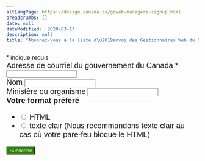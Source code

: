 ```yaml
---
altLangPage: https://design.canada.ca/gcweb-managers-signup.html
breadcrumbs: []
date: null
dateModified: '2020-03-17'
description: null
title: "Abonnez-vous à la liste d\u2019envoi des Gestionnaires Web du GC"
---
```




<link href="//cdn-images.mailchimp.com/embedcode/classic-10_7.css" rel="stylesheet" type="text/css"/>

<style type="text/css">
 #mc_embed_signup {
				clear: left;
				font: 20px Helvetica, Arial, sans-serif;
			}

			.button {

				text-align: left !important;
				color: white !important;
				background-color: #318000 !important;
				border-color: #458259 !important;

			}

			.indicates-required {
				font-size:16px !important;
			}

			#mc_embed_signup form {
				padding: 0 !important;
			}

			.button:visited {

				color: white !important;
				background-color: #318000 !important;

			}

			.button:hover {

				color: white !important;
				background-color: #122a01 !important;

			}

			.paddingc {

				padding-left: 0 !important;

			}

			/* Add your own Mailchimp form style overrides in your site stylesheet or in this style block.
	   We recommend moving this block and the preceding CSS link to the HEAD of your HTML file. */
</style>


<link href="//cdn-images.mailchimp.com/embedcode/classic-10_7.css" rel="stylesheet" type="text/css"/>

<style type="text/css">
 #mc_embed_signup {
				clear: left;
				font: 20px Helvetica, Arial, sans-serif;
			}

			.button {

				text-align: left !important;
				color: white !important;
				background-color: #318000 !important;
				border-color: #458259 !important;

			}

			#mc_embed_signup form {
				padding: 0 !important;
			}

			.indicates-required {
				font-size: 16px !important;
			}


			.button:visited {

				color: white !important;
				background-color: #318000 !important;

			}

			.button:hover {

				color: white !important;
				background-color: #122a01 !important;

			}

			.paddingc {

				padding-left: 0 !important;

			}

			/* Add your own Mailchimp form style overrides in your site stylesheet or in this style block.
			   We recommend moving this block and the preceding CSS link to the HEAD of your HTML file. */
</style>

<div id="mc_embed_signup">
 <form action="https://canada.us15.list-manage.com/subscribe?u=729a207773f7324e217a1d945&id=398e6d0f29" class="validate" id="mc-embedded-subscribe-form" method="post" name="mc-embedded-subscribe-form" novalidate="" target="_blank">
  <div id="mc_embed_signup_scroll">
   <div class="indicates-required">
    <span class="asterisk">
     *
    </span>
    indique requis
   </div>
   <div class="mc-field-group">
    <label for="mce-EMAIL">
     Adresse de courriel du gouvernement du Canada
     <span class="asterisk">
      *
     </span>
    </label>
    <input class="required email" id="mce-EMAIL" name="EMAIL" required="" type="email" value=""/>
    <span class="helper_text" id="mce-EMAIL-HELPERTEXT">
    </span>
   </div>
   <div class="mc-field-group">
    <label for="mce-FNAME">
     Nom
    </label>
    <input class="" id="mce-FNAME" name="FNAME" type="text" value=""/>
    <span class="helper_text" id="mce-FNAME-HELPERTEXT">
    </span>
   </div>
   <div class="mc-field-group">
    <label for="mce-LDEPT">
     Ministère ou organisme
    </label>
    <input class="" id="mce-LDEPT" name="LDEPT" type="text" value=""/>
    <span class="helper_text" id="mce-LDEPT-HELPERTEXT">
    </span>
   </div>
   <div class="mc-field-group input-group">
    <strong>
     Votre format préféré
    </strong>
    <ul>
     <li>
      <input id="mce-EMAILTYPE-0" name="EMAILTYPE" type="radio" value="html"/>
      <label for="mce-EMAILTYPE-0">
       HTML
      </label>
     </li>
     <li>
      <input id="mce-EMAILTYPE-1" name="EMAILTYPE" type="radio" value="text"/>
      <label for="mce-EMAILTYPE-1">
       texte clair (Nous recommandons texte clair au cas où votre pare-feu bloque le HTML)
      </label>
     </li>
    </ul>
   </div>
   <div class="clear" id="mce-responses">
    <div class="response" id="mce-error-response" style="display:none">
    </div>
    <div class="response" id="mce-success-response" style="display:none">
    </div>
   </div>
   <div aria-hidden="true" style="position: absolute; left: -5000px;">
    <input name="b_5700d338d6ab413ebca1099f4_07e7a9ed24" tabindex="-1" type="text" value=""/>
   </div>
   <div class="clear">
    <input class="button" id="mc-embedded-subscribe" name="subscribe" type="submit" value="Subscribe"/>
   </div>
  </div>
 </form>
</div>
